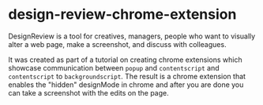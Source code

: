 # design-review-chrome-extension
DesignReview is a tool for creatives, managers, people who want to visually alter a web page, make a screenshot, and discuss with colleagues.

It was created as part of a tutorial on creating chrome extensions which showcase communication between `popup` and `contentscript` and `contentscript` to `backgroundscript`. The result is a chrome extension that enables the "hidden" designMode in chrome and after you are done you can take a screenshot with the edits on the page.
